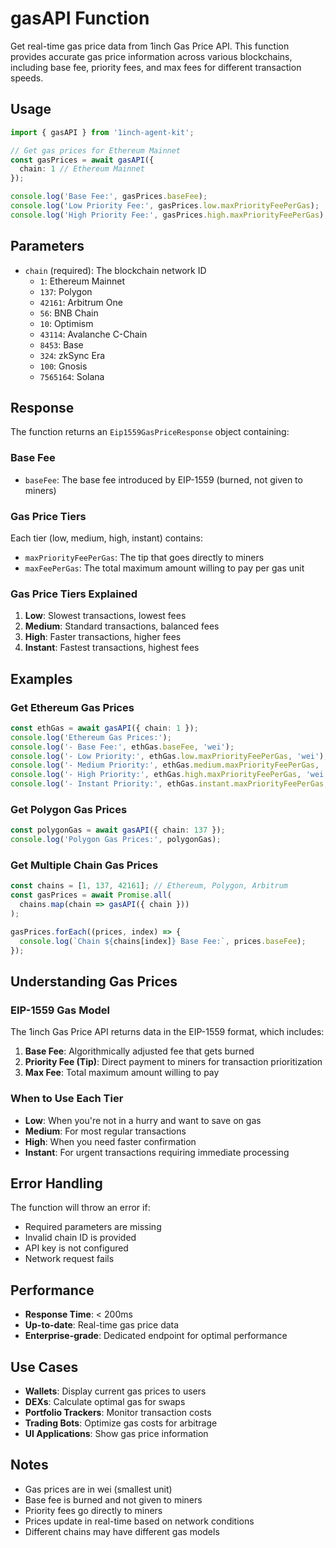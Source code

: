 # gasAPI Function

Get real-time gas price data from 1inch Gas Price API. This function provides accurate gas price information across various blockchains, including base fee, priority fees, and max fees for different transaction speeds.

## Usage

```typescript
import { gasAPI } from '1inch-agent-kit';

// Get gas prices for Ethereum Mainnet
const gasPrices = await gasAPI({
  chain: 1 // Ethereum Mainnet
});

console.log('Base Fee:', gasPrices.baseFee);
console.log('Low Priority Fee:', gasPrices.low.maxPriorityFeePerGas);
console.log('High Priority Fee:', gasPrices.high.maxPriorityFeePerGas);
```

## Parameters

- `chain` (required): The blockchain network ID
  - `1`: Ethereum Mainnet
  - `137`: Polygon
  - `42161`: Arbitrum One
  - `56`: BNB Chain
  - `10`: Optimism
  - `43114`: Avalanche C-Chain
  - `8453`: Base
  - `324`: zkSync Era
  - `100`: Gnosis
  - `7565164`: Solana

## Response

The function returns an `Eip1559GasPriceResponse` object containing:

### Base Fee
- `baseFee`: The base fee introduced by EIP-1559 (burned, not given to miners)

### Gas Price Tiers
Each tier (low, medium, high, instant) contains:
- `maxPriorityFeePerGas`: The tip that goes directly to miners
- `maxFeePerGas`: The total maximum amount willing to pay per gas unit

### Gas Price Tiers Explained

1. **Low**: Slowest transactions, lowest fees
2. **Medium**: Standard transactions, balanced fees
3. **High**: Faster transactions, higher fees
4. **Instant**: Fastest transactions, highest fees

## Examples

### Get Ethereum Gas Prices
```typescript
const ethGas = await gasAPI({ chain: 1 });
console.log('Ethereum Gas Prices:');
console.log('- Base Fee:', ethGas.baseFee, 'wei');
console.log('- Low Priority:', ethGas.low.maxPriorityFeePerGas, 'wei');
console.log('- Medium Priority:', ethGas.medium.maxPriorityFeePerGas, 'wei');
console.log('- High Priority:', ethGas.high.maxPriorityFeePerGas, 'wei');
console.log('- Instant Priority:', ethGas.instant.maxPriorityFeePerGas, 'wei');
```

### Get Polygon Gas Prices
```typescript
const polygonGas = await gasAPI({ chain: 137 });
console.log('Polygon Gas Prices:', polygonGas);
```

### Get Multiple Chain Gas Prices
```typescript
const chains = [1, 137, 42161]; // Ethereum, Polygon, Arbitrum
const gasPrices = await Promise.all(
  chains.map(chain => gasAPI({ chain }))
);

gasPrices.forEach((prices, index) => {
  console.log(`Chain ${chains[index]} Base Fee:`, prices.baseFee);
});
```

## Understanding Gas Prices

### EIP-1559 Gas Model

The 1inch Gas Price API returns data in the EIP-1559 format, which includes:

1. **Base Fee**: Algorithmically adjusted fee that gets burned
2. **Priority Fee (Tip)**: Direct payment to miners for transaction prioritization
3. **Max Fee**: Total maximum amount willing to pay

### When to Use Each Tier

- **Low**: When you're not in a hurry and want to save on gas
- **Medium**: For most regular transactions
- **High**: When you need faster confirmation
- **Instant**: For urgent transactions requiring immediate processing

## Error Handling

The function will throw an error if:
- Required parameters are missing
- Invalid chain ID is provided
- API key is not configured
- Network request fails

## Performance

- **Response Time**: < 200ms
- **Up-to-date**: Real-time gas price data
- **Enterprise-grade**: Dedicated endpoint for optimal performance

## Use Cases

- **Wallets**: Display current gas prices to users
- **DEXs**: Calculate optimal gas for swaps
- **Portfolio Trackers**: Monitor transaction costs
- **Trading Bots**: Optimize gas costs for arbitrage
- **UI Applications**: Show gas price information

## Notes

- Gas prices are in wei (smallest unit)
- Base fee is burned and not given to miners
- Priority fees go directly to miners
- Prices update in real-time based on network conditions
- Different chains may have different gas models 